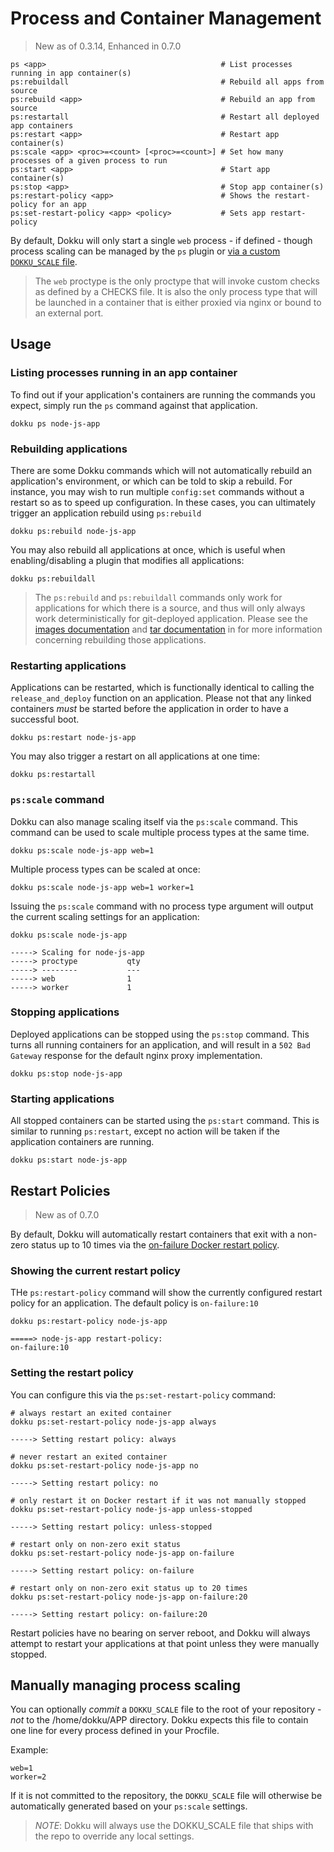 # Process and Container Management

> New as of 0.3.14, Enhanced in 0.7.0

```
ps <app>                                       # List processes running in app container(s)
ps:rebuildall                                  # Rebuild all apps from source
ps:rebuild <app>                               # Rebuild an app from source
ps:restartall                                  # Restart all deployed app containers
ps:restart <app>                               # Restart app container(s)
ps:scale <app> <proc>=<count> [<proc>=<count>] # Set how many processes of a given process to run
ps:start <app>                                 # Start app container(s)
ps:stop <app>                                  # Stop app container(s)
ps:restart-policy <app>                        # Shows the restart-policy for an app
ps:set-restart-policy <app> <policy>           # Sets app restart-policy
```

By default, Dokku will only start a single `web` process - if defined - though process scaling can be managed by the `ps` plugin or [via a custom `DOKKU_SCALE` file](/dokku/deployment/process-management/#manually-managing-process-scaling).

> The `web` proctype is the only proctype that will invoke custom checks as defined by a CHECKS file. It is also the only process type that will be launched in a container that is either proxied via nginx or bound to an external port.

## Usage

### Listing processes running in an app container

To find out if your application's containers are running the commands you expect, simply run the `ps` command against that application.

```shell
dokku ps node-js-app
```

### Rebuilding applications

There are some Dokku commands which will not automatically rebuild an application's environment, or which can be told to skip a rebuild.  For instance, you may wish to run multiple `config:set` commands without a restart so as to speed up configuration. In these cases, you can ultimately trigger an application rebuild using `ps:rebuild`

```shell
dokku ps:rebuild node-js-app
```

You may also rebuild all applications at once, which is useful when enabling/disabling a plugin that modifies all applications:

```shell
dokku ps:rebuildall
```

> The `ps:rebuild` and `ps:rebuildall` commands only work for applications for which there is a source, and thus
> will only always work deterministically for git-deployed application. Please see
> the [images documentation](/dokku/deployment/methods/images/) and [tar documentation](/dokku/deployment/methods/tar/)
> in for more information concerning rebuilding those applications.

### Restarting applications

Applications can be restarted, which is functionally identical to calling the `release_and_deploy` function on an application. Please not that any linked containers *must* be started before the application in order to have a successful boot.

```shell
dokku ps:restart node-js-app
```

You may also trigger a restart on all applications at one time:

```shell
dokku ps:restartall
```

### `ps:scale` command

Dokku can also manage scaling itself via the `ps:scale` command. This command can be used to scale multiple process types at the same time.

```shell
dokku ps:scale node-js-app web=1
```

Multiple process types can be scaled at once:

```shell
dokku ps:scale node-js-app web=1 worker=1
```

Issuing the `ps:scale` command with no process type argument will output the current scaling settings for an application:

```shell
dokku ps:scale node-js-app
```

```
-----> Scaling for node-js-app
-----> proctype           qty
-----> --------           ---
-----> web                1
-----> worker             1
```

### Stopping applications

Deployed applications can be stopped using the `ps:stop` command. This turns all running containers for an application, and will result in a `502 Bad Gateway` response for the default nginx proxy implementation.

```shell
dokku ps:stop node-js-app
```

### Starting applications

All stopped containers can be started using the `ps:start` command. This is similar to running `ps:restart`, except no action will be taken if the application containers are running.

```shell
dokku ps:start node-js-app
```

## Restart Policies

> New as of 0.7.0

By default, Dokku will automatically restart containers that exit with a non-zero status up to 10 times via the [on-failure Docker restart policy](https://docs.docker.com/engine/reference/run/#restart-policies-restart).

### Showing the current restart policy

THe `ps:restart-policy` command will show the currently configured restart policy for an application. The default policy is `on-failure:10`

```shell
dokku ps:restart-policy node-js-app
```

```
=====> node-js-app restart-policy:
on-failure:10
```

### Setting the restart policy

You can configure this via the `ps:set-restart-policy` command:

```shell
# always restart an exited container
dokku ps:set-restart-policy node-js-app always
```

```
-----> Setting restart policy: always
```

```shell
# never restart an exited container
dokku ps:set-restart-policy node-js-app no
```

```
-----> Setting restart policy: no
```

```shell
# only restart it on Docker restart if it was not manually stopped
dokku ps:set-restart-policy node-js-app unless-stopped
```

```
-----> Setting restart policy: unless-stopped
```

```shell
# restart only on non-zero exit status
dokku ps:set-restart-policy node-js-app on-failure
```

```
-----> Setting restart policy: on-failure
```

```shell
# restart only on non-zero exit status up to 20 times
dokku ps:set-restart-policy node-js-app on-failure:20
```

```
-----> Setting restart policy: on-failure:20
```

Restart policies have no bearing on server reboot, and Dokku will always attempt to restart your applications at that point unless they were manually stopped.

## Manually managing process scaling

You can optionally _commit_ a `DOKKU_SCALE` file to the root of your repository - *not* to the /home/dokku/APP directory. Dokku expects this file to contain one line for every process defined in your Procfile.

Example:

```Procfile
web=1
worker=2
```

If it is not committed to the repository, the `DOKKU_SCALE` file will otherwise be automatically generated based on your `ps:scale` settings.

> *NOTE*: Dokku will always use the DOKKU_SCALE file that ships with the repo to override any local settings.
